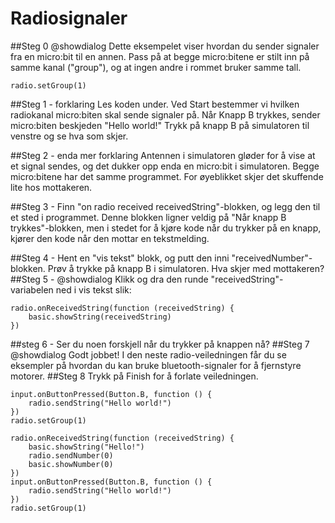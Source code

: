 
# Radiosignaler
##Steg 0 @showdialog
Dette eksempelet viser hvordan du sender signaler fra en micro:bit til en annen.
Pass på at begge micro:bitene er stilt inn på samme kanal ("group"), og at ingen andre i rommet bruker samme tall.
```blocks
radio.setGroup(1)
```
##Steg 1 - forklaring
Les koden under. 
Ved Start bestemmer vi hvilken radiokanal micro:biten skal sende signaler på.
Når Knapp B trykkes, sender micro:biten beskjeden "Hello world!"
Trykk på knapp B på simulatoren til venstre og se hva som skjer.


##Steg 2 -  enda mer forklaring 
Antennen i simulatoren gløder for å vise at et signal sendes, og det dukker opp enda en micro:bit i simulatoren.
Begge micro:bitene har det samme programmet.
For øyeblikket skjer det skuffende lite hos mottakeren.

##Steg 3 - 
Finn "on radio received receivedString"-blokken, og legg den til et sted i programmet.
Denne blokken ligner veldig på "Når knapp B trykkes"-blokken, men i stedet for å kjøre kode når du trykker på en knapp, kjører den kode når den mottar en tekstmelding.

##Steg 4 -
Hent en "vis tekst" blokk, og putt den inni "receivedNumber"-blokken. 
Prøv å trykke på knapp B i simulatoren. Hva skjer med mottakeren?
##Steg 5 - @showdialog
Klikk og dra den runde "receivedString"-variabelen ned i vis tekst slik:
```blocks
radio.onReceivedString(function (receivedString) {
    basic.showString(receivedString)
})
```
##steg 6 - 
Ser du noen forskjell når du trykker på knappen nå?
##Steg 7 @showdialog
Godt jobbet! 
I den neste radio-veiledningen får du se eksempler på hvordan du kan bruke bluetooth-signaler for å fjernstyre motorer.
##Steg 8 
Trykk på Finish for å forlate veiledningen.

```template
input.onButtonPressed(Button.B, function () {
    radio.sendString("Hello world!")
})
radio.setGroup(1)
```
```ghost
radio.onReceivedString(function (receivedString) {
    basic.showString("Hello!")
    radio.sendNumber(0)
    basic.showNumber(0)
})
input.onButtonPressed(Button.B, function () {
    radio.sendString("Hello world!")
})
radio.setGroup(1)

```
